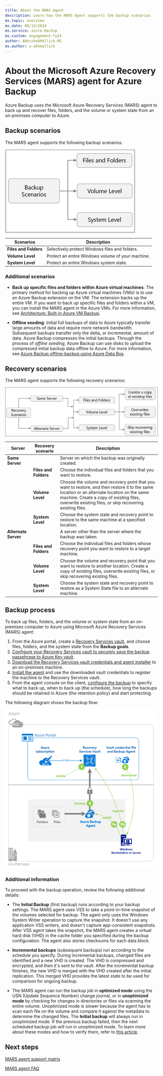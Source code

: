 ```yaml
---
title: About the MARS Agent
description: Learn how the MARS Agent supports the backup scenarios
ms.topic: overview
ms.date: 08/13/2024
ms.service: azure-backup
ms.custom: engagement-fy24
author: AbhishekMallick-MS
ms.author: v-abhmallick
---
```


# About the Microsoft Azure Recovery Services (MARS) agent for Azure Backup

Azure Backup uses the Microsoft Azure Recovery Services (MARS) agent to back up and recover files, folders, and the volume or system state from an on-premises computer to Azure.

## Backup scenarios

The MARS agent supports the following backup scenarios:

![Diagram shows the MARS backup scenarios.](./media/backup-try-azure-backup-in-10-mins/backup-scenarios.png)

| Scenarios | Description |
| --- | --- |
| **Files and Folders** | Selectively protect Windows files and folders. |
| **Volume Level** | Protect an entire Windows volume of your machine. |
| **System Level** | Protect an entire Windows system state. |

### Additional scenarios

- **Back up specific files and folders within Azure virtual machines**: The primary method for backing up Azure virtual machines (VMs) is to use an Azure Backup extension on the VM. The extension backs up the entire VM. If you want to back up specific files and folders within a VM, you can install the MARS agent in the Azure VMs. For more information, see [Architecture: Built-in Azure VM Backup](./backup-architecture.md#architecture-built-in-azure-vm-backup).

- **Offline seeding**: Initial full backups of data to Azure typically transfer large amounts of data and require more network bandwidth. Subsequent backups transfer only the delta, or incremental, amount of data. Azure Backup compresses the initial backups. Through the process of *offline seeding*, Azure Backup can use disks to upload the compressed initial backup data offline to Azure. For more information, see [Azure Backup offline-backup using Azure Data Box](offline-backup-azure-data-box.md).

## Recovery scenarios

The MARS agent supports the following recovery scenarios:

![Diagram shows the MARS recovery scenarios.](./media/backup-try-azure-backup-in-10-mins/restore-scenarios.png)

| Server | Recovery scenario | Description |
| --- | --- | --- |
| **Same Server** |  | Server on which the backup was originally created. |
|   | **Files and Folders** | Choose the individual files and folders that you want to restore. |
|   | **Volume Level** | Choose the volume and recovery point that you want to restore, and then restore it to the same location or an alternate location on the same machine.  Create a copy of existing files, overwrite existing files, or skip recovering existing files. |
|  | **System Level** | Choose the system state and recovery point to restore to the same machine at a specified location. |
| **Alternate Server**  |  | A server other than the server where the backup was taken. |
|   | **Files and Folders** | Choose the individual files and folders whose recovery point you want to restore to a target machine. |
|   | **Volume Level** | Choose the volume and recovery point that you want to restore to another location. Create a copy of existing files, overwrite existing files, or skip recovering existing files. |
|   | **System Level** | Choose the system state and recovery point to restore as a System State file to an alternate machine. |

## Backup process

To back up files, folders, and the volume or system state from an on-premises computer to Azure using Microsoft Azure Recovery Services (MARS) agent:

1. From the Azure portal, create a [Recovery Services vault](install-mars-agent.md#create-a-recovery-services-vault), and choose files, folders, and the system state from the **Backup goals**.
2. [Configure your Recovery Services vault to securely save the backup passphrase to Azure Key vault](save-backup-passphrase-securely-in-azure-key-vault.md).
3. [Download the Recovery Services vault credentials and agent installer](./install-mars-agent.md#download-the-mars-agent) to an on-premises machine.
4. [Install the agent](./install-mars-agent.md#install-and-register-the-agent) and use the downloaded vault credentials to register the machine to the Recovery Services vault.
5. From the agent console on the client, [configure the backup](./backup-windows-with-mars-agent.md#create-a-backup-policy) to specify what to back up, when to back up (the schedule), how long the backups should be retained in Azure (the retention policy) and start protecting.


The following diagram shows the backup flow:

![Diagra shows the bacup flow of Azure Backup agent.](./media/backup-try-azure-backup-in-10-mins/backup-process.png)

### Additional information

To proceed with the backup operation, review the following additional details:

- The **Initial Backup** (first backup) runs according to your backup settings.  The MARS agent uses VSS to take a point-in-time snapshot of the volumes selected for backup. The agent only uses the Windows System Writer operation to capture the snapshot. It doesn't use any application VSS writers, and doesn't capture app-consistent snapshots. After VSS agent takes the snapshot, the MARS agent creates a virtual hard disk (VHD) in the cache folder you specified during the backup configuration. The agent also stores checksums for each data block.

- **Incremental backups** (subsequent backups) run according to the schedule you specify. During incremental backups, changed files are identified and a new VHD is created. The VHD is compressed and encrypted, and then it's sent to the vault. After the incremental backup finishes, the new VHD is merged with the VHD created after the initial replication. This merged VHD provides the latest state to be used for comparison for ongoing backup.

- The MARS agent can run the backup job in **optimized mode** using the USN (Update Sequence Number) change journal, or in **unoptimized mode** by checking for changes in directories or files via scanning the entire volume. Unoptimized mode is slower because the agent has to scan each file on the volume and compare it against the metadata to determine the changed files.  The **Initial backup** will always run in unoptimized mode. If the previous backup failed, then the next scheduled backup job will run in unoptimized mode. To learn more about these modes and how to verify them, refer to [this article](backup-azure-troubleshoot-slow-backup-performance-issue.md#cause-backup-job-running-in-unoptimized-mode).

## Next steps

[MARS agent support matrix](./backup-support-matrix-mars-agent.md)

[MARS agent FAQ](./backup-azure-file-folder-backup-faq.yml)
